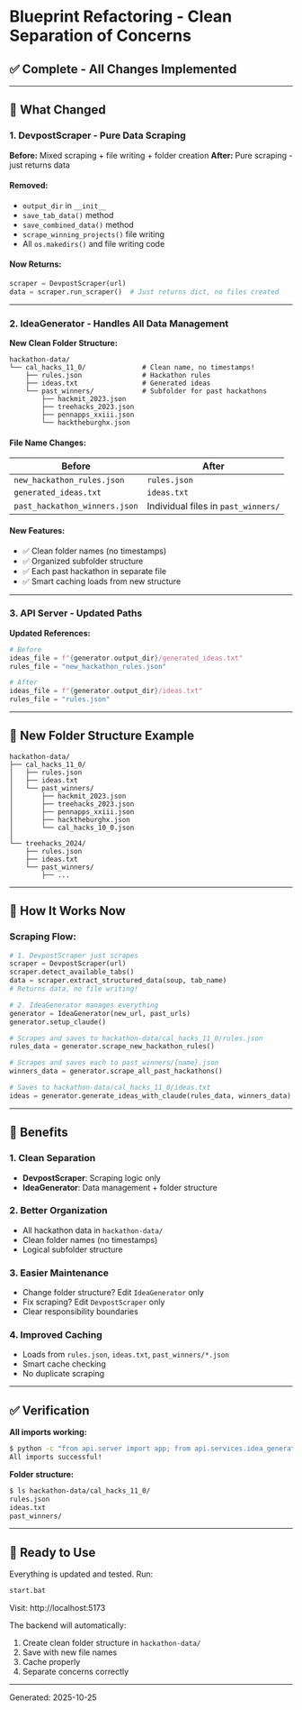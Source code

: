 # Blueprint Refactoring - Clean Separation of Concerns

## ✅ Complete - All Changes Implemented

---

## 🎯 What Changed

### **1. DevpostScraper - Pure Data Scraping**

**Before:** Mixed scraping + file writing + folder creation
**After:** Pure scraping - just returns data

#### Removed:
- `output_dir` in `__init__`
- `save_tab_data()` method
- `save_combined_data()` method
- `scrape_winning_projects()` file writing
- All `os.makedirs()` and file writing code

#### Now Returns:
```python
scraper = DevpostScraper(url)
data = scraper.run_scraper()  # Just returns dict, no files created
```

---

### **2. IdeaGenerator - Handles All Data Management**

**New Clean Folder Structure:**
```
hackathon-data/
└── cal_hacks_11_0/              # Clean name, no timestamps!
    ├── rules.json               # Hackathon rules
    ├── ideas.txt                # Generated ideas
    └── past_winners/            # Subfolder for past hackathons
        ├── hackmit_2023.json
        ├── treehacks_2023.json
        ├── pennapps_xxiii.json
        └── hacktheburghx.json
```

#### File Name Changes:
| Before | After |
|--------|-------|
| `new_hackathon_rules.json` | `rules.json` |
| `generated_ideas.txt` | `ideas.txt` |
| `past_hackathon_winners.json` | Individual files in `past_winners/` |

#### New Features:
- ✅ Clean folder names (no timestamps)
- ✅ Organized subfolder structure
- ✅ Each past hackathon in separate file
- ✅ Smart caching loads from new structure

---

### **3. API Server - Updated Paths**

**Updated References:**
```python
# Before
ideas_file = f"{generator.output_dir}/generated_ideas.txt"
rules_file = "new_hackathon_rules.json"

# After
ideas_file = f"{generator.output_dir}/ideas.txt"
rules_file = "rules.json"
```

---

## 📁 New Folder Structure Example

```
hackathon-data/
├── cal_hacks_11_0/
│   ├── rules.json
│   ├── ideas.txt
│   └── past_winners/
│       ├── hackmit_2023.json
│       ├── treehacks_2023.json
│       ├── pennapps_xxiii.json
│       ├── hacktheburghx.json
│       └── cal_hacks_10_0.json
│
└── treehacks_2024/
    ├── rules.json
    ├── ideas.txt
    └── past_winners/
        ├── ...
```

---

## 🔄 How It Works Now

### **Scraping Flow:**

```python
# 1. DevpostScraper just scrapes
scraper = DevpostScraper(url)
scraper.detect_available_tabs()
data = scraper.extract_structured_data(soup, tab_name)
# Returns data, no file writing!

# 2. IdeaGenerator manages everything
generator = IdeaGenerator(new_url, past_urls)
generator.setup_claude()

# Scrapes and saves to hackathon-data/cal_hacks_11_0/rules.json
rules_data = generator.scrape_new_hackathon_rules()

# Scrapes and saves each to past_winners/{name}.json
winners_data = generator.scrape_all_past_hackathons()

# Saves to hackathon-data/cal_hacks_11_0/ideas.txt
ideas = generator.generate_ideas_with_claude(rules_data, winners_data)
```

---

## 🎁 Benefits

### **1. Clean Separation**
- **DevpostScraper**: Scraping logic only
- **IdeaGenerator**: Data management + folder structure

### **2. Better Organization**
- All hackathon data in `hackathon-data/`
- Clean folder names (no timestamps)
- Logical subfolder structure

### **3. Easier Maintenance**
- Change folder structure? Edit `IdeaGenerator` only
- Fix scraping? Edit `DevpostScraper` only
- Clear responsibility boundaries

### **4. Improved Caching**
- Loads from `rules.json`, `ideas.txt`, `past_winners/*.json`
- Smart cache checking
- No duplicate scraping

---

## ✅ Verification

**All imports working:**
```bash
$ python -c "from api.server import app; from api.services.idea_generator import IdeaGenerator; from api.services.devpost_scraper import DevpostScraper; print('All imports successful!')"
All imports successful!
```

**Folder structure:**
```bash
$ ls hackathon-data/cal_hacks_11_0/
rules.json
ideas.txt
past_winners/
```

---

## 🚀 Ready to Use

Everything is updated and tested. Run:
```bash
start.bat
```

Visit: http://localhost:5173

The backend will automatically:
1. Create clean folder structure in `hackathon-data/`
2. Save with new file names
3. Cache properly
4. Separate concerns correctly

---

Generated: 2025-10-25
